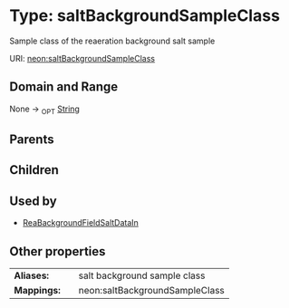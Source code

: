 
# Type: saltBackgroundSampleClass


Sample class of the reaeration background salt sample

URI: [neon:saltBackgroundSampleClass](https://data.neonscience.org/saltBackgroundSampleClass)


## Domain and Range

None ->  <sub>OPT</sub> [String](types/String.md)

## Parents


## Children


## Used by

 * [ReaBackgroundFieldSaltDataIn](ReaBackgroundFieldSaltDataIn.md)

## Other properties

|  |  |  |
| --- | --- | --- |
| **Aliases:** | | salt background sample class |
| **Mappings:** | | neon:saltBackgroundSampleClass |

